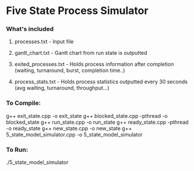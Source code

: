 # Five State Process Simulator

### What's included

1.	processes.txt - Input file

1.	gantt_chart.txt - Gantt chart from run state is outputted

1.	exited_processes.txt - Holds process information after completion
	(waiting, turnaround, burst, completion time..)

1.	process_stats.txt - Holds process statistics outputted every 30 seconds
	(avg waiting, turnaround, throughput...)


### To Compile:

g++ exit_state.cpp -o exit_state
g++ blocked_state.cpp -pthread -o blocked_state
g++ run_state.cpp -o run_state
g++ ready_state.cpp -pthread -o ready_state
g++ new_state.cpp -o new_state
g++ 5_state_model_simulator.cpp -o 5_state_model_simulator

### To Run:
./5_state_model_simulator
